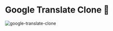 # Google Translate Clone 👅

![google-translate-clone](https://github.com/emapeire/google-translate-clone/assets/63935846/606bc022-4036-4a59-b5d9-9b36eb4673ad)
